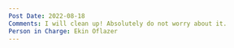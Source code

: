 ```yaml
---
Post Date: 2022-08-18
Comments: I will clean up! Absolutely do not worry about it.
Person in Charge: Ekin Oflazer
---
```

